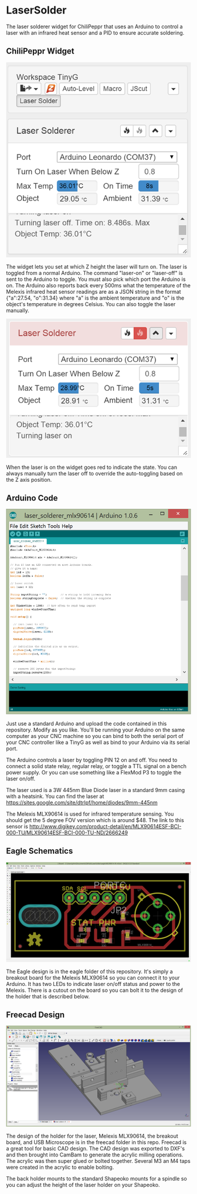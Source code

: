 LaserSolder
===========

The laser solderer widget for ChiliPeppr that uses an Arduino to control a laser with an infrared heat sensor and a PID to ensure accurate soldering.

ChiliPeppr Widget
-----------
![Screenshot](https://raw.githubusercontent.com/chilipeppr/LaserSolder/master/chilipeppr_widget/screenshot.png "Screenshot")

The widget lets you set at which Z height the laser will turn on. The laser is toggled from a normal Arduino. The command "laser-on" or "laser-off" is sent to the Arduino to toggle. You must also pick which port the Arduino is on. The Arduino also reports back every 500ms what the temperature of the Melexis infrared heat sensor readings are as a JSON string in the format {"a":27.54, "o":31.34} where "a" is the ambient temperature and "o" is the object's temperature in degrees Celsius. You can also toggle the laser manually.

![Screenshot](https://raw.githubusercontent.com/chilipeppr/LaserSolder/master/chilipeppr_widget/screenshot_laseron.png "Screenshot")

When the laser is on the widget goes red to indicate the state. You can always manually turn the laser off to override the auto-toggling based on the Z axis position.

Arduino Code
----------
![Screenshot](https://raw.githubusercontent.com/chilipeppr/LaserSolder/master/arduino/screenshot.png "Screenshot")

Just use a standard Arduino and upload the code contained in this repository. Modify as you like. You'll be running your Arduino on the same computer as your CNC machine so you can bind to both the serial port of your CNC controller like a TinyG as well as bind to your Arduino via its serial port.

The Arduino controls a laser by toggling PIN 12 on and off. You need
to connect a solid state relay, regular relay, or toggle a TTL signal
on a bench power supply. Or you can use something like a FlexMod P3
to toggle the laser on/off.

The laser used is a 3W 445nm Blue Diode laser in a standard 9mm casing
with a heatsink. You can find the laser at https://sites.google.com/site/dtrlpf/home/diodes/9mm-445nm

The Melexis MLX90614 is used for infrared temperature sensing. You
should get the 5 degree FOV version which is around $48. The link to this sensor is http://www.digikey.com/product-detail/en/MLX90614ESF-BCI-000-TU/MLX90614ESF-BCI-000-TU-ND/2666249


Eagle Schematics
----------
![Screenshot](https://raw.githubusercontent.com/chilipeppr/LaserSolder/master/eagle/screenshot.png "Screenshot")

The Eagle design is in the eagle folder of this repository. It's simply a breakout board for the Melexis MLX90614 so you can connect it to your Arduino. It has two LEDs to indicate laser on/off status and power to the Melexis. There is a cutout on the board so you can bolt it to the design of the holder that is described below.

Freecad Design
----------
![Screenshot](https://raw.githubusercontent.com/chilipeppr/LaserSolder/master/freecad/screenshot.png "Screenshot")

The design of the holder for the laser, Melexis MLX90614, the breakout board, and USB Microscope is in the freecad folder in this repo. Freecad is a great tool for basic CAD design. The CAD design was exported to DXF's and then brought into CamBam to generate the acrylic milling operations. The acrylic was then super glued or bolted together. Several M3 an M4 taps were created in the acrylic to enable bolting.

The back holder mounts to the standard Shapeoko mounts for a spindle so you can adjust the height of the laser holder on your Shapeoko.
